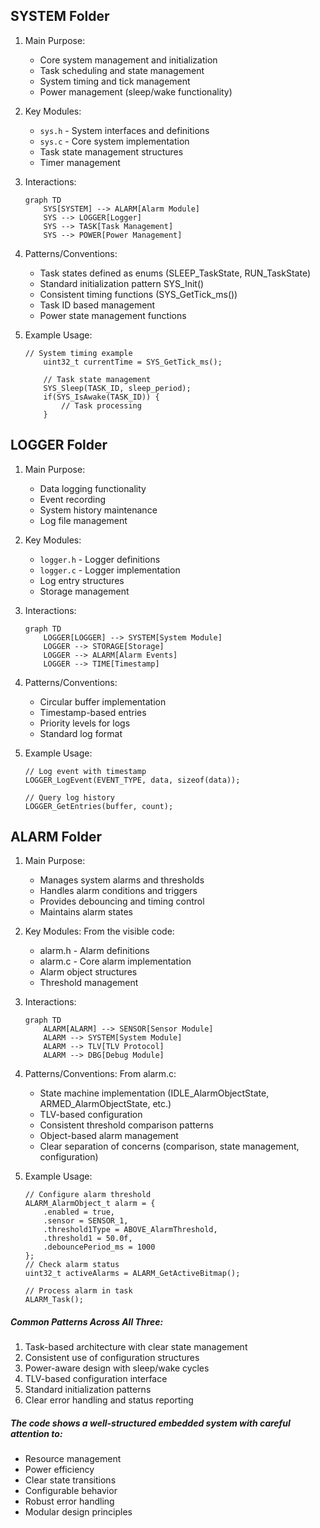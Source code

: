 ## SYSTEM Folder
1. Main Purpose:
    * Core system management and initialization
    * Task scheduling and state management
    * System timing and tick management
    * Power management (sleep/wake functionality)

2. Key Modules:
    * `sys.h` - System interfaces and definitions
    * `sys.c` - Core system implementation
    * Task state management structures
    * Timer management

3. Interactions:
    ```
    graph TD
        SYS[SYSTEM] --> ALARM[Alarm Module]
        SYS --> LOGGER[Logger]
        SYS --> TASK[Task Management]
        SYS --> POWER[Power Management]
    ```
4. Patterns/Conventions:
    * Task states defined as enums (SLEEP_TaskState, RUN_TaskState)
    * Standard initialization pattern SYS_Init()
    * Consistent timing functions (SYS_GetTick_ms())
    * Task ID based management
    * Power state management functions
5. Example Usage:
    ```
    // System timing example
        uint32_t currentTime = SYS_GetTick_ms();

        // Task state management
        SYS_Sleep(TASK_ID, sleep_period);
        if(SYS_IsAwake(TASK_ID)) {
            // Task processing
        }
    ```

## LOGGER Folder
1. Main Purpose:
    * Data logging functionality
    * Event recording
    * System history maintenance
    * Log file management
2. Key Modules:
    * `logger.h` - Logger definitions
    * `logger.c` - Logger implementation
    * Log entry structures
    * Storage management
3. Interactions:
    ```
    graph TD
        LOGGER[LOGGER] --> SYSTEM[System Module]
        LOGGER --> STORAGE[Storage]
        LOGGER --> ALARM[Alarm Events]
        LOGGER --> TIME[Timestamp]
    ```
4. Patterns/Conventions:

    * Circular buffer implementation
    * Timestamp-based entries
    * Priority levels for logs
    * Standard log format
5. Example Usage:
    ```
    // Log event with timestamp
    LOGGER_LogEvent(EVENT_TYPE, data, sizeof(data));

    // Query log history
    LOGGER_GetEntries(buffer, count);
    ```

## ALARM Folder
1. Main Purpose:
    * Manages system alarms and thresholds
    * Handles alarm conditions and triggers
    * Provides debouncing and timing control
    * Maintains alarm states
2. Key Modules: From the visible code:
    * alarm.h - Alarm definitions
    * alarm.c - Core alarm implementation
    * Alarm object structures
    * Threshold management
3. Interactions:
    ```
    graph TD
        ALARM[ALARM] --> SENSOR[Sensor Module]
        ALARM --> SYSTEM[System Module]
        ALARM --> TLV[TLV Protocol]
        ALARM --> DBG[Debug Module]
    ```
4. Patterns/Conventions: From alarm.c:
    * State machine implementation (IDLE_AlarmObjectState, ARMED_AlarmObjectState, etc.)
    * TLV-based configuration
    * Consistent threshold comparison patterns
    * Object-based alarm management
    * Clear separation of concerns (comparison, state management, configuration)

5. Example Usage:
    ```
    // Configure alarm threshold
    ALARM_AlarmObject_t alarm = {
        .enabled = true,
        .sensor = SENSOR_1,
        .threshold1Type = ABOVE_AlarmThreshold,
        .threshold1 = 50.0f,
        .debouncePeriod_ms = 1000
    };
    // Check alarm status
    uint32_t activeAlarms = ALARM_GetActiveBitmap();

    // Process alarm in task
    ALARM_Task();
    ```

##### Common Patterns Across All Three:

1. Task-based architecture with clear state management
2. Consistent use of configuration structures
3. Power-aware design with sleep/wake cycles
4. TLV-based configuration interface
5. Standard initialization patterns
6. Clear error handling and status reporting

##### The code shows a well-structured embedded system with careful attention to:
* Resource management
* Power efficiency
* Clear state transitions
* Configurable behavior
* Robust error handling
* Modular design principles
